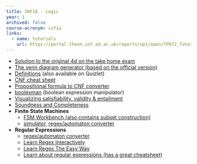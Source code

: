 ```yaml
---
title: INF1A - Logic
year: 1
archived: false
course-acronym: inf1a
links:
  - name: tutorials
    url: https://portal.theon.inf.ed.ac.uk/reports/upt/open/TP072_Tutorial_Groups/inf1-cl.shtml
---
```

<!--
-   **Likely exam topics**
    -   Venn diagrams, Karnaugh maps, truth table
    -   Conversion to CNF and Clausal form
    -   Resolution (see "[Understanding Resolution]", Dagmara’s notes)
    -   Explaining how you would use resolution to determine whether a
        claim is correct
    -   Arrow rule + a number of binary options
    -   Gentzen rules
    -   Counter example to an attempted Gentzen proof
    -   Definition of sound and complete
    -   NFA to DFA conversion
    -   Representing an FSM by a regular expression
    -   NOT refutation
-->
-   [Solution to the original 4d on the take home exam]
-   [The venn diagram generator (based on the official version)]
-   [Definitions] (also available on Quizlet)
-   [CNF cheat sheet]
-   [Propositional formula to CNF converter]
-   [boolexman](http://labs.boramalper.org/boolexman/) (boolean expression manipulator)
-   [Visualizing satisfiability, validity & entailment]
-   [Soundness and Completeness](https://steemit.com/software/@cpuu/the-difference-between-soundness-and-completeness)
-   **Finite State Machines**
    -   [FSM Workbench (also contains subset construction)]
    -   [simulator], [regex/automaton converter]
-   **Regular Expressions**
    -   [regex/automaton converter]
    - [Learn Regex Interactively](https://regexone.com)
    -   [Learn Regex The Easy Way]
    -   [Learn about regular expressions (has a great cheatsheet)]

  [Understanding Resolution]: https://www.inf.ed.ac.uk/teaching/courses/inf1/cl/notes/resolution/resolution.pdf
  [Solution to the original 4d on the take home exam]: https://www.inf.ed.ac.uk/teaching/courses/inf1/cl/tutorials/2016/solutiontakehome4d.pdf
  [The venn diagram generator (based on the official version)]: /resources/inf1-cl/venn
  [Definitions]: https://www.inf.ed.ac.uk/teaching/courses/inf1/cl/notes/ComputationandLogicDefinitions.pdf
  [CNF cheat sheet]: /resources/inf1-cl/inf1-cl-cnf-cheat-sheet.png
  [Propositional formula to CNF converter]: http://logictools.org/
  [Visualizing satisfiability, validity & entailment]: http://blog.ezyang.com/2012/10/visualizing-satisfiability-validity-and-entailment/
  [FSM Workbench (also contains subset construction)]: http://homepages.inf.ed.ac.uk/s1020995/fsmworkbench/index.html
  [Learn about regular expressions (has a great cheatsheet)]: http://regexr.com/
  [Learn Regex The Easy Way]: https://github.com/zeeshanu/learn-regex
  [simulator]: http://ivanzuzak.info/noam/webapps/fsm_simulator/
  [regex/automaton converter]: http://ivanzuzak.info/noam/webapps/fsm2regex/

